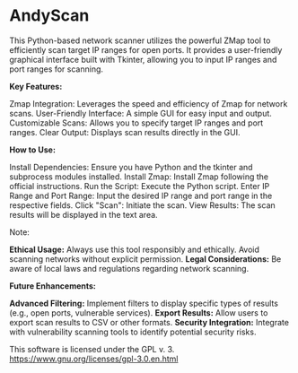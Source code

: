 # AndyScan
This Python-based network scanner utilizes the powerful ZMap tool to efficiently scan target IP ranges for open ports. It provides a user-friendly graphical interface built with Tkinter, allowing you to input IP ranges and port ranges for scanning.

**Key Features:**

Zmap Integration: Leverages the speed and efficiency of Zmap for network scans.
User-Friendly Interface: A simple GUI for easy input and output.
Customizable Scans: Allows you to specify target IP ranges and port ranges.
Clear Output: Displays scan results directly in the GUI.

**How to Use:**

Install Dependencies: Ensure you have Python and the tkinter and subprocess modules installed.
Install Zmap: Install Zmap following the official instructions.
Run the Script: Execute the Python script.
Enter IP Range and Port Range: Input the desired IP range and port range in the respective fields.
Click "Scan": Initiate the scan.
View Results: The scan results will be displayed in the text area.

Note:

**Ethical Usage:** Always use this tool responsibly and ethically. Avoid scanning networks without explicit permission.
**Legal Considerations:** Be aware of local laws and regulations regarding network scanning.

**Future Enhancements:**

**Advanced Filtering:** Implement filters to display specific types of results (e.g., open ports, vulnerable services).
**Export Results:** Allow users to export scan results to CSV or other formats.
**Security Integration:** Integrate with vulnerability scanning tools to identify potential security risks.

This software is licensed under the GPL v. 3. https://www.gnu.org/licenses/gpl-3.0.en.html
